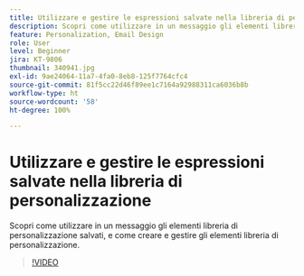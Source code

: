 ```yaml
---
title: Utilizzare e gestire le espressioni salvate nella libreria di personalizzazione
description: Scopri come utilizzare in un messaggio gli elementi libreria di personalizzazione salvati, e come creare e gestire gli elementi libreria di personalizzazione.
feature: Personalization, Email Design
role: User
level: Beginner
jira: KT-9806
thumbnail: 340941.jpg
exl-id: 9ae24064-11a7-4fa0-8eb8-125f7764cfc4
source-git-commit: 81f5cc22d46f89ee1c7164a92988311ca6036b8b
workflow-type: ht
source-wordcount: '58'
ht-degree: 100%

---
```


# Utilizzare e gestire le espressioni salvate nella libreria di personalizzazione

Scopri come utilizzare in un messaggio gli elementi libreria di personalizzazione salvati, e come creare e gestire gli elementi libreria di personalizzazione.

>[!VIDEO](https://video.tv.adobe.com/v/340941?quality=12&learn=on)
